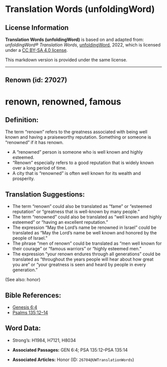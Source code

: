 # Translation Words (unfoldingWord)

## License Information

**Translation Words (unfoldingWord)** is based on and adapted from: _unfoldingWord® Translation Words_, [unfoldingWord](https://unfoldingword.org/utw), 2022, which is licensed under a [CC BY-SA 4.0 license](https://creativecommons.org/licenses/by-sa/4.0/legalcode.en).

This markdown version is provided under the same license.



--------------------------------

## Renown (id: 27027)

renown, renowned, famous
========================

Definition:
-----------

The term “renown” refers to the greatness associated with being well known and having a praiseworthy reputation. Something or someone is “renowned” if it has renown.

* A “renowned” person is someone who is well known and highly esteemed.
* “Renown” especially refers to a good reputation that is widely known over a long period of time.
* A city that is “renowned” is often well known for its wealth and prosperity.

Translation Suggestions:
------------------------

* The term “renown” could also be translated as “fame” or “esteemed reputation” or “greatness that is well\-known by many people.”
* The term “renowned” could also be translated as “well known and highly esteemed” or “having an excellent reputation.”
* The expression “May the Lord’s name be renowned in Israel” could be translated as “May the Lord’s name be well known and honored by the people of Israel.”
* The phrase “men of renown” could be translated as “men well known for their courage” or “famous warriors” or “highly esteemed men.”
* The expression “your renown endures through all generations” could be translated as “throughout the years people will hear about how great you are” or “your greatness is seen and heard by people in every generation.”

(See also: honor)

Bible References:
-----------------

* [Genesis 6:4](https://ref.ly/Gen6:4)
* [Psalms 135:12–14](https://ref.ly/Ps135:12-Ps135:14)

Word Data:
----------

* Strong’s: H1984, H7121, H8034

* **Associated Passages:** GEN 6:4; PSA 135:12–PSA 135:14
* **Associated Articles:** Honor (ID: `26704@UWTranslationWords`)

